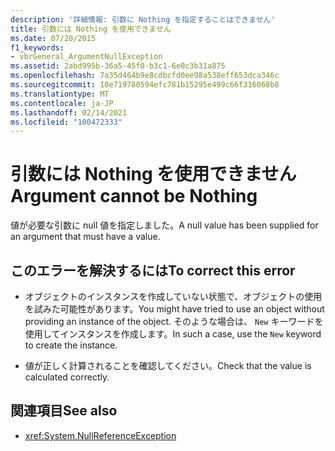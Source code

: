 ```yaml
---
description: '詳細情報: 引数に Nothing を指定することはできません'
title: 引数には Nothing を使用できません
ms.date: 07/20/2015
f1_keywords:
- vbrGeneral_ArgumentNullException
ms.assetid: 2abd995b-36a5-45f0-b3c1-6e0c3b31a875
ms.openlocfilehash: 7a35d464b9e8cdbcfd0ee98a538eff653dca346c
ms.sourcegitcommit: 10e719780594efc781b15295e499c66f316068b8
ms.translationtype: MT
ms.contentlocale: ja-JP
ms.lasthandoff: 02/14/2021
ms.locfileid: "100472333"
---
```

# <a name="argument-cannot-be-nothing"></a><span data-ttu-id="3f8cf-103">引数には Nothing を使用できません</span><span class="sxs-lookup"><span data-stu-id="3f8cf-103">Argument cannot be Nothing</span></span>

<span data-ttu-id="3f8cf-104">値が必要な引数に null 値を指定しました。</span><span class="sxs-lookup"><span data-stu-id="3f8cf-104">A null value has been supplied for an argument that must have a value.</span></span>  
  
## <a name="to-correct-this-error"></a><span data-ttu-id="3f8cf-105">このエラーを解決するには</span><span class="sxs-lookup"><span data-stu-id="3f8cf-105">To correct this error</span></span>  
  
- <span data-ttu-id="3f8cf-106">オブジェクトのインスタンスを作成していない状態で、オブジェクトの使用を試みた可能性があります。</span><span class="sxs-lookup"><span data-stu-id="3f8cf-106">You might have tried to use an object without providing an instance of the object.</span></span> <span data-ttu-id="3f8cf-107">そのような場合は、 `New` キーワードを使用してインスタンスを作成します。</span><span class="sxs-lookup"><span data-stu-id="3f8cf-107">In such a case, use the `New` keyword to create the instance.</span></span>  
  
- <span data-ttu-id="3f8cf-108">値が正しく計算されることを確認してください。</span><span class="sxs-lookup"><span data-stu-id="3f8cf-108">Check that the value is calculated correctly.</span></span>  
  
## <a name="see-also"></a><span data-ttu-id="3f8cf-109">関連項目</span><span class="sxs-lookup"><span data-stu-id="3f8cf-109">See also</span></span>

- <xref:System.NullReferenceException>
